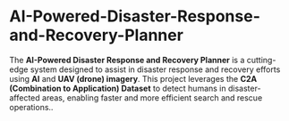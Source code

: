 # AI-Powered-Disaster-Response-and-Recovery-Planner

The **AI-Powered Disaster Response and Recovery Planner** is a cutting-edge system designed to assist in disaster response and recovery efforts using **AI** and **UAV (drone) imagery**. This project leverages the **C2A (Combination to Application) Dataset** to detect humans in disaster-affected areas, enabling faster and more efficient search and rescue operations..
